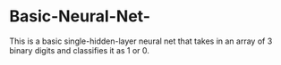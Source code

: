 # Basic-Neural-Net-
This is a basic single-hidden-layer neural net that takes in an array of 3 binary digits and classifies it as 1 or 0.

